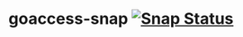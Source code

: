# goaccess-snap [![Snap Status](https://build.snapcraft.io/badge/cprov/goaccess-snap.svg)](https://build.snapcraft.io/user/cprov/goaccess-snap)
